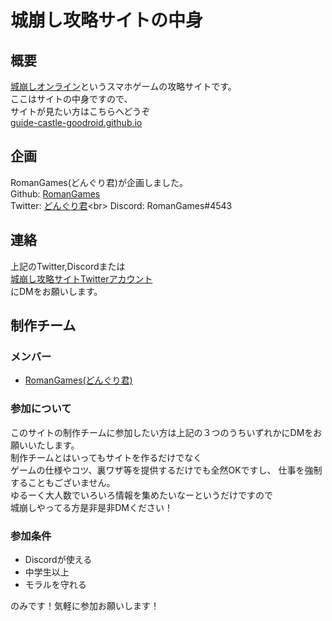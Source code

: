 # 城崩し攻略サイトの中身



## 概要

[城崩しオンライン](http://castle0.goodroid.co.jp/)というスマホゲームの攻略サイトです。<br>
ここはサイトの中身ですので、<br>
サイトが見たい方はこちらへどうぞ<br>
[guide-castle-goodroid.github.io](https://guide-castle-goodroid.github.io/)


## 企画

RomanGames(どんぐり君)が企画しました。<br>
Github: [RomanGames](https://github.com/RomanGames)<br>
Twitter: [どんぐり君](https://twitter.com/Programmer___)<br>
Discord: RomanGames#4543



## 連絡

上記のTwitter,Discordまたは<br>
[城崩し攻略サイトTwitterアカウント](https://twitter.com/SiroKuzusiGuide)<br>
にDMをお願いします。



## 制作チーム


### メンバー

- [RomanGames(どんぐり君)](https://twitter.com/Programmer___)


### 参加について

このサイトの制作チームに参加したい方は上記の３つのうちいずれかにDMをお願いいたします。<br>
制作チームとはいってもサイトを作るだけでなく<br>
ゲームの仕様やコツ、裏ワザ等を提供するだけでも全然OKですし、<nr>
仕事を強制することもございません。<br>
ゆるーく大人数でいろいろ情報を集めたいなーというだけですので<br>
城崩しやってる方是非是非DMください！


### 参加条件

- Discordが使える
- 中学生以上
- モラルを守れる

のみです！気軽に参加お願いします！<br>
